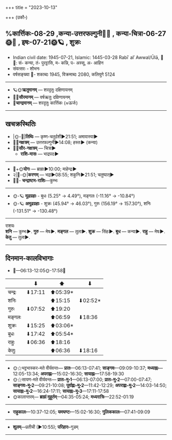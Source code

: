 +++
title = "2023-10-13"

+++
(उकौ॰)
## %कार्त्तिकः-08-29  ,कन्या-उत्तरफल्गुनी🌛🌌  ,  कन्या-चित्रा-06-27🌞🌌  ,  इषः-07-21🌞🪐  , शुक्रः
- Indian civil date: 1945-07-21, Islamic: 1445-03-28 Rabīʿ alʾ Awwal/Ūlā, 🌌🌞: सं- कन्या, तं- पुरट्टासि, म- कन्नि, प- अस्सू, अ- आहिन
- संवत्सरः - शोभनः
- वर्षसङ्ख्या 🌛- शकाब्दः 1945, विक्रमाब्दः 2080, कलियुगे 5124
___________________
- 🪐🌞**ऋतुमानम्** — शरदृतुः दक्षिणायनम्
- 🌌🌞**सौरमानम्** — वर्षऋतुः दक्षिणायनम्
- 🌛**चान्द्रमानम्** — शरदृतुः कार्त्तिकः (≈ऊर्जः)
___________________


## खचक्रस्थितिः
- |🌞-🌛|**तिथिः** — कृष्ण-चतुर्दशी►21:51; अमावास्या►  
- 🌌🌛**नक्षत्रम्** — उत्तरफल्गुनी►14:08; हस्तः► (कन्या)  
- 🌌🌞**सौर-नक्षत्रम्** — चित्रा►  
  - **राशि-मासः** — भाद्रपदः► 
___________________
- 🌛+🌞**योगः** — ब्राह्मः►10:00; माहेन्द्रः►  
- २|🌛-🌞|**करणम्** — भद्रा►08:55; शकुनिः►21:51; चतुष्पात्►  
- 🌌🌛- **चन्द्राष्टम-राशिः**—कुम्भः  
___________________
- 🌞-🪐 **मूढग्रहाः** - बुधः (5.25° → 4.49°), मङ्गलः (-11.16° → -10.84°)
- 🌞-🪐 **अमूढग्रहाः** - शुक्रः (45.94° → 46.03°), गुरुः (156.19° → 157.30°), शनिः (-131.51° → -130.48°)
___________________
राशयः  
**शनि** — कुम्भः►. **गुरु** — मेषः►. **मङ्गल** — तुला►. **शुक्र** — सिंहः►. **बुध** — कन्या►. **राहु** — मेषः►. **केतु** — तुला►. 
___________________


## दिनमान-कालविभागाः
- 🌅—06:13-12:05🌞-17:58🌇  

|      |⬇     |⬆     |⬇     |
|------|-----|-----|------|
|चन्द्रः|⬇17:11 |⬆05:39*|     |
|शनिः   |     |⬆15:15 |⬇02:52*|
|गुरुः  |⬇07:52 |⬆19:20 |     |
|मङ्गलः |     |⬆06:59 |⬇18:36 |
|शुक्रः |⬇15:25 |⬆03:06*|     |
|बुधः   |⬇17:42 |⬆05:54*|     |
|राहुः  |⬇06:36 |⬆18:16 |     |
|केतुः  |     |⬆06:36 |⬇18:16 |
___________________
- 🌞⚝भट्टभास्कर-मते वीर्यवन्तः— **प्रातः**—06:13-07:41; **साङ्गवः**—09:09-10:37; **मध्याह्नः**—12:05-13:34; **अपराह्णः**—15:02-16:30; **सायाह्नः**—17:58-19:30  
- 🌞⚝सायण-मते वीर्यवन्तः— **प्रातः-मु॰1**—06:13-07:00; **प्रातः-मु॰2**—07:00-07:47; **साङ्गवः-मु॰2**—09:21-10:08; **पूर्वाह्णः-मु॰2**—11:42-12:29; **अपराह्णः-मु॰2**—14:03-14:50; **सायाह्नः-मु॰2**—16:24-17:11; **सायाह्नः-मु॰3**—17:11-17:58  
- 🌞कालान्तरम्— **ब्राह्मं मुहूर्तम्**—04:35-05:24; **मध्यरात्रिः**—22:52-01:19  
___________________
- **राहुकालः**—10:37-12:05; **यमघण्टः**—15:02-16:30; **गुलिककालः**—07:41-09:09  
___________________
- **शूलम्**—प्रतीची (►10:55); **परिहारः**–गुडम्  
___________________
